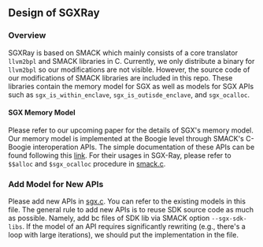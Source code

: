 ## Design of SGXRay

### Overview

SGXRay is based on SMACK which mainly consists of a core translator `llvm2bpl` and SMACK libraries in C.
Currently, we only distribute a binary for `llvm2bpl` so our modifications are not visible. However, the source code
of our modifications of SMACK libraries are included in this repo. These libraries contain the memory model for SGX as
well as models for SGX APIs such as `sgx_is_within_enclave`, `sgx_is_outisde_enclave`, and `sgx_ocalloc`.

#### SGX Memory Model

Please refer to our upcoming paper for the details of SGX's memory model.
Our memory model is implemented at the Boogie level through SMACK's C-Boogie interoperation APIs.
The simple documentation of these APIs can be found following this [link](https://github.com/smackers/smack/blob/master/docs/boogie-code.md).
For their usages in SGX-Ray, please refer to `$$alloc` and `$sgx_ocalloc` procedure in [smack.c](../models/smack.c).

### Add Model for New APIs

Please add new APIs in [sgx.c](../models/sgx.c). You can refer to the existing models in this file.
The general rule to add new APIs is to reuse SDK source code as much as possible. Namely, add bc files of
SDK lib via SMACK option `--sgx-sdk-libs`. If the model of an API requires significantly rewriting (e.g., there's a loop
with large iterations), we should put the implementation in the file.
